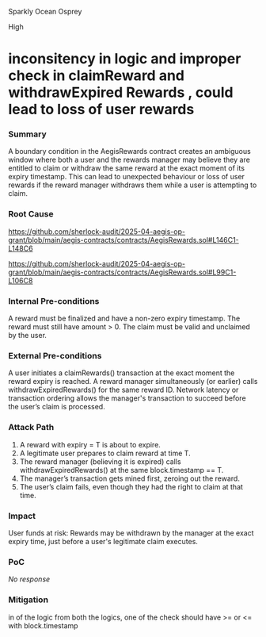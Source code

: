 Sparkly Ocean Osprey

High

# inconsitency in logic and improper check in claimReward and withdrawExpired Rewards , could lead to loss of user rewards

### Summary

A boundary condition in the AegisRewards contract creates an ambiguous window where both a user and the rewards manager may believe they are entitled to claim or withdraw the same reward at the exact moment of its expiry timestamp. This can lead to unexpected behaviour or loss of user rewards if the reward manager withdraws them while a user is attempting to claim.

### Root Cause

https://github.com/sherlock-audit/2025-04-aegis-op-grant/blob/main/aegis-contracts/contracts/AegisRewards.sol#L146C1-L148C6

https://github.com/sherlock-audit/2025-04-aegis-op-grant/blob/main/aegis-contracts/contracts/AegisRewards.sol#L99C1-L106C8

### Internal Pre-conditions

A reward must be finalized and have a non-zero expiry timestamp.
The reward must still have amount > 0.
The claim must be valid and unclaimed by the user.

### External Pre-conditions

A user initiates a claimRewards() transaction at the exact moment the reward expiry is reached.
A reward manager simultaneously (or earlier) calls withdrawExpiredRewards() for the same reward ID.
Network latency or transaction ordering allows the manager's transaction to succeed before the user’s claim is processed.

### Attack Path

1. A reward with expiry = T is about to expire.
2. A legitimate user prepares to claim reward at time T.
3. The reward manager (believing it is expired) calls withdrawExpiredRewards() at the same block.timestamp == T.
4. The manager’s transaction gets mined first, zeroing out the reward.
5. The user’s claim fails, even though they had the right to claim at that time.

### Impact

User funds at risk: Rewards may be withdrawn by the manager at the exact expiry time, just before a user's legitimate claim executes.


### PoC

_No response_

### Mitigation

in of the logic from both the logics, one of the check should have >= or <= with block.timestamp
